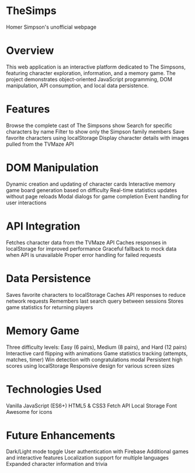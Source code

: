 # TheSimps
Homer Simpson's unofficial webpage

# Overview
This web application is an interactive platform dedicated to The Simpsons, featuring character exploration, information, and a memory game. The project demonstrates object-oriented JavaScript programming, DOM manipulation, API consumption, and local data persistence.

# Features
Browse the complete cast of The Simpsons show
Search for specific characters by name
Filter to show only the Simpson family members
Save favorite characters using localStorage
Display character details with images pulled from the TVMaze API

# DOM Manipulation
Dynamic creation and updating of character cards
Interactive memory game board generation based on difficulty
Real-time statistics updates without page reloads
Modal dialogs for game completion
Event handling for user interactions

# API Integration
Fetches character data from the TVMaze API
Caches responses in localStorage for improved performance
Graceful fallback to mock data when API is unavailable
Proper error handling for failed requests

# Data Persistence
Saves favorite characters to localStorage
Caches API responses to reduce network requests
Remembers last search query between sessions
Stores game statistics for returning players

# Memory Game 
Three difficulty levels: Easy (6 pairs), Medium (8 pairs), and Hard (12 pairs)
Interactive card flipping with animations
Game statistics tracking (attempts, matches, timer)
Win detection with congratulations modal
Persistent high scores using localStorage
Responsive design for various screen sizes

# Technologies Used
Vanilla JavaScript (ES6+)
HTML5 & CSS3
Fetch API
Local Storage
Font Awesome for icons

# Future Enhancements
Dark/Light mode toggle
User authentication with Firebase
Additional games and interactive features
Localization support for multiple languages
Expanded character information and trivia

